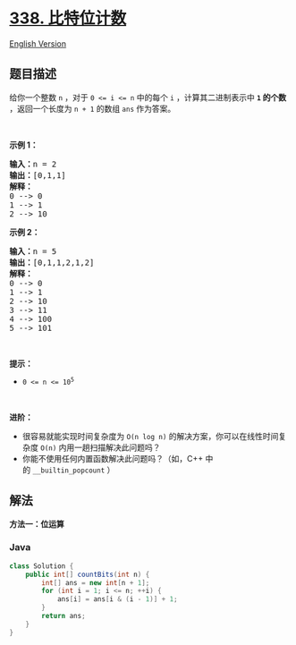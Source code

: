 # [338. 比特位计数](https://leetcode.cn/problems/counting-bits)

[English Version](/solution/0300-0399/0338.Counting%20Bits/README_EN.md)

## 题目描述

<p>给你一个整数 <code>n</code> ，对于&nbsp;<code>0 &lt;= i &lt;= n</code> 中的每个 <code>i</code> ，计算其二进制表示中 <strong><code>1</code> 的个数</strong> ，返回一个长度为 <code>n + 1</code> 的数组 <code>ans</code> 作为答案。</p>

<p>&nbsp;</p>

<div class="original__bRMd">
<div>
<p><strong>示例 1：</strong></p>

<pre>
<strong>输入：</strong>n = 2
<strong>输出：</strong>[0,1,1]
<strong>解释：</strong>
0 --&gt; 0
1 --&gt; 1
2 --&gt; 10
</pre>

<p><strong>示例 2：</strong></p>

<pre>
<strong>输入：</strong>n = 5
<strong>输出：</strong>[0,1,1,2,1,2]
<strong>解释：</strong>
0 --&gt; 0
1 --&gt; 1
2 --&gt; 10
3 --&gt; 11
4 --&gt; 100
5 --&gt; 101
</pre>

<p>&nbsp;</p>

<p><strong>提示：</strong></p>

<ul>
	<li><code>0 &lt;= n &lt;= 10<sup>5</sup></code></li>
</ul>

<p>&nbsp;</p>

<p><strong>进阶：</strong></p>

<ul>
	<li>很容易就能实现时间复杂度为 <code>O(n log n)</code> 的解决方案，你可以在线性时间复杂度 <code>O(n)</code> 内用一趟扫描解决此问题吗？</li>
	<li>你能不使用任何内置函数解决此问题吗？（如，C++ 中的&nbsp;<code>__builtin_popcount</code> ）</li>
</ul>
</div>
</div>

## 解法

**方法一：位运算**

### **Java**

```java
class Solution {
    public int[] countBits(int n) {
        int[] ans = new int[n + 1];
        for (int i = 1; i <= n; ++i) {
            ans[i] = ans[i & (i - 1)] + 1;
        }
        return ans;
    }
}
```
